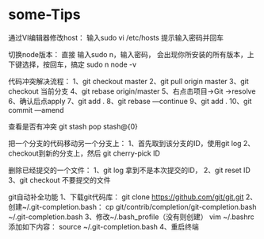 # some-Tips

通过VI编辑器修改host：
输入sudo vi /etc/hosts 提示输入密码并回车


切换node版本：
直接 输入sudo n，输入密码， 会出现你所安装的所有版本，上下键选择，按回车，搞定
sudo n
node -v


代码冲突解决流程：
1、git checkout master
2、git pull origin master
3、git checkout 当前分支
4、git rebase origin/master
5、右点击项目->Git ->resolve
6、确认后点apply
7、git add .
8、git rebase —continue
9、git add .
10、git commit —amend


查看是否有冲突
git stash pop stash@{0}


把一个分支的代码移动另一个分支上：
1、首先取到该分支的ID，使用git log
2、checkout到新的分支上，然后 git cherry-pick ID


删除已经提交的一个文件：
1、git log 拿到不是本次提交的ID，
2、git reset ID
3、git checkout 不要提交的文件


git自动补全功能
	1、下载git代码库：
		git clone https://github.com/git/git.git
	2、创建~/.git-completion.bash：
		cp git/contrib/completion/git-completion.bash ~/.git-completion.bash
	3、修改~/.bash_profile（没有则创建）
		vim ~/.bashrc
		添加如下内容：
		source ~/.git-completion.bash
	4、重启终端 


